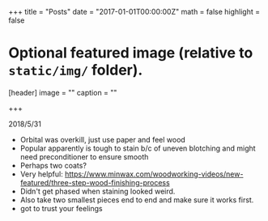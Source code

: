 +++
title = "Posts"
date = "2017-01-01T00:00:00Z"
math = false
highlight = false

# Optional featured image (relative to `static/img/` folder).
[header]
image = ""
caption = ""

+++


2018/5/31

* Orbital was overkill, just use paper and feel wood
* Popular apparently is tough to stain b/c of uneven blotching and might need preconditioner to ensure smooth
* Perhaps two coats?
* Very helpful: https://www.minwax.com/woodworking-videos/new-featured/three-step-wood-finishing-process
* Didn't get phased when staining looked weird. 
* Also take two smallest pieces end to end and make sure it works first.
* got to trust your feelings
